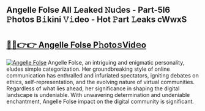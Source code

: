 ## Angelle Folse All 𝙻eaked 𝙽u𝚍es - Part-5l6 𝙿hotos B𝚒kini 𝚅𝚒deo - Hot 𝙿art 𝙻eaks cWwxS

# <h2><a href="http://ld1zy2.urlbe.top/?page=Angelle+Folse">🔗🔗👉👉 Angelle Folse P𝚑oto𝚜Vid𝚎o</a></h2>

[![Angelle Folse](https://i.imgur.com/eBuTRDB.gif)](http://ld1zy2.urlbe.top/?page=Angelle+Folse)
Angelle Folse, an intriguing and enigmatic personality, eludes simple categorization. Her groundbreaking style of online communication has enthralled and infuriated spectators, igniting debates on ethics, self-representation, and the evolving nature of virtual communities. Regardless of what lies ahead, her significance in shaping the digital landscape is undeniable. With unwavering determination and undeniable enchantment, Angelle Folse impact on the digital community is significant.
